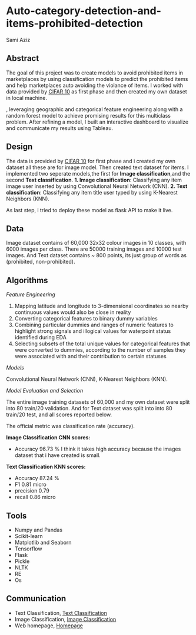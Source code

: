 # Auto-category-detection-and-items-prohibited-detection
Sami Aziz

## Abstract
The goal of this project was to create models to avoid prohibited items in marketplaces by using classification models to predict the prohibited items and help marketplaces auto avoiding the violance of items. I worked with data provided by [CIFAR 10](https://www.cs.toronto.edu/~kriz/cifar.html) as first phase and then created my own dataset in local machine.

, leveraging geographic and categorical feature engineering along with a random forest model to achieve promising results for this multiclass problem. After refining a model, I built an interactive dashboard to visualize and communicate my results using Tableau.      

## Design
The data is provided by [CIFAR 10](https://www.cs.toronto.edu/~kriz/cifar.html) for first phase and i created my own dataset all these are for image model. Then created text dataset for items.
I implemented two seperate models,the first for  **Image classification**,and the second **Text classification**. 
**1. Image classification**: Classifying any item image user inserted by using Convolutional Neural Network (CNN).
**2. Text classification**: Classifying any item title user typed by using K-Nearest Neighbors (KNN).

As last step, i tried to deploy these model as flask API to make it live.

## Data
Image dataset contains of 60,000 32x32 colour images in 10 classes, with 6000 images per class. There are 50000 training images and 10000 test images. And Text dataset contains ~ 800 points, its just group of words as (prohibited, non-prohibited). 

## Algorithms

*Feature Engineering*
1. Mapping latitude and longitude to 3-dimensional coordinates so nearby continuous values would also be close in reality
2. Converting categorical features to binary dummy variables
3. Combining particular dummies and ranges of numeric features to highlight strong signals and illogical values for waterpoint status identified during EDA
4. Selecting subsets of the total unique values for categorical features that were converted to dummies, according to the number of samples they were associated with and their contribution to certain statuses

*Models*
  
Convolutional Neural Network (CNN), K-Nearest Neighbors (KNN).

*Model Evaluation and Selection*
  
The entire image training datasets of 60,000 and my own dataset were split into 80 train/20 validation. And for Text dataset was split into into 80 train/20 test, and all scores reported below.

The official metric was classification rate (accuracy).

**Image Classification CNN scores:** 
   -  Accuracy 96.73 %
    I think it takes high accuracy because the images dataset that i have created is small.

**Text Classification KNN scores:** 
   - Accuracy 87.24 %
   - F1 0.81 micro
   - precision 0.79
   - recall 0.86 micro

## Tools
- Numpy and Pandas
- Scikit-learn
- Matplotlib and Seaborn
- Tensorflow
- Flask
- Pickle
- NLTK
- RE
- Os

## Communication
- Text Classification, [Text Classification](https://github.com/SamiAziz/Auto-category-detection-and-items-prohibited-detection/blob/main/assets/text_classification.png)
- Image Classification, [Image Classification](https://github.com/SamiAziz/Auto-category-detection-and-items-prohibited-detection/blob/main/assets/image_classification.png)
- Web homepage, [Homepage](https://github.com/SamiAziz/Auto-category-detection-and-items-prohibited-detection/blob/main/assets/homepage.png)

